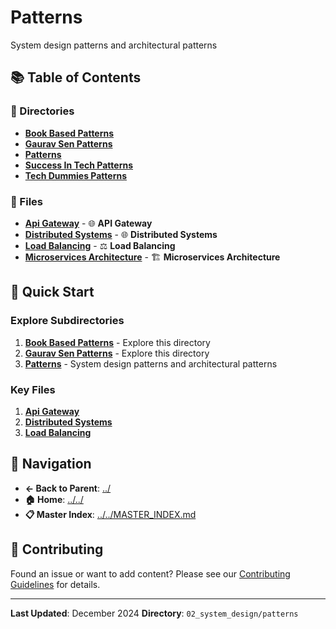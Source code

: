 # Patterns

System design patterns and architectural patterns

## 📚 Table of Contents

### 📁 Directories

- **[Book Based Patterns](book_based_patterns/)**
- **[Gaurav Sen Patterns](gaurav_sen_patterns/)**
- **[Patterns](patterns/)**
- **[Success In Tech Patterns](success_in_tech_patterns/)**
- **[Tech Dummies Patterns](tech_dummies_patterns/)**

### 📄 Files

- **[Api Gateway](api_gateway.md)** - 🌐 **API Gateway**
- **[Distributed Systems](distributed_systems.md)** - 🌐 **Distributed Systems**
- **[Load Balancing](load_balancing.md)** - ⚖️ **Load Balancing**
- **[Microservices Architecture](microservices_architecture.md)** - 🏗️ **Microservices Architecture**

## 🚀 Quick Start

### Explore Subdirectories
1. **[Book Based Patterns](book_based_patterns/)** - Explore this directory
1. **[Gaurav Sen Patterns](gaurav_sen_patterns/)** - Explore this directory
1. **[Patterns](patterns/)** - System design patterns and architectural patterns

### Key Files
1. **[Api Gateway](api_gateway.md)**
1. **[Distributed Systems](distributed_systems.md)**
1. **[Load Balancing](load_balancing.md)**

## 🔗 Navigation

- **← Back to Parent**: [../](../)
- **🏠 Home**: [../../](../..)
- **📋 Master Index**: [../../MASTER_INDEX.md](../../MASTER_INDEX.md)

## 🤝 Contributing

Found an issue or want to add content? Please see our [Contributing Guidelines](../../CONTRIBUTING.md) for details.

---

**Last Updated**: December 2024
**Directory**: `02_system_design/patterns`
